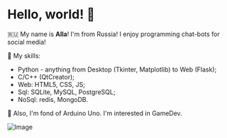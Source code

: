 # Hello, world! :palm_tree: 

:ru: My name is **Alla**! I'm from Russia! I enjoy programming chat-bots for social media!

:book: My skills:
- Python - anything from Desktop (Tkinter, Matplotlib) to Web (Flask);
- C/C++ (QtCreator);
- Web: HTML5, CSS, JS;
- Sql: SQLite, MySQL, PostgreSQL;
- NoSql: redis, MongoDB.

:space_invader: Also, I'm fond of Arduino Uno. I'm interested in GameDev.

![Image](https://media.tenor.com/images/e40525a77affb845ce40243e7189a9f2/tenor.gif)
